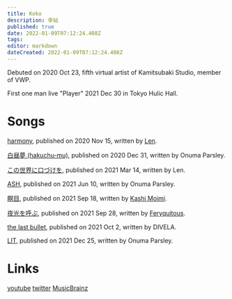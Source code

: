```yaml
---
title: Koko
description: 幸祜
published: true
date: 2022-01-09T07:12:24.408Z
tags: 
editor: markdown
dateCreated: 2022-01-09T07:12:24.408Z
---
```


Debuted on 2020 Oct 23, fifth virtual artist of Kamitsubaki Studio, member of VWP.

First one man live "Player" 2021 Dec 30 in Tokyo Hulic Hall.

# Songs

[harmony](https://www.youtube.com/watch?v=apRs0d4l0Vk), published on 2020 Nov 15, written by [Len](https://twitter.com/lenrnb).

[白昼夢 (hakuchu-mu)](https://www.youtube.com/watch?v=DxXfjfCUkY4), published on 2020 Dec 31, written by Onuma Parsley.

[この世界に口づけを](https://www.youtube.com/watch?v=mZKdQHMJ_MA), published on 2021 Mar 14, written by Len.

[ASH](https://www.youtube.com/watch?v=pjNYO7kn2QU), published on 2021 Jun 10, written by Onuma Parsley.

[瞑目](https://www.youtube.com/watch?v=S7HY7A8cFmM), published on 2021 Sep 18, written by [Kashi Moimi](/people/artists/kashi-moimi).

[夜光を呼ぶ](https://www.youtube.com/watch?v=fmbuOL-jjN0), published on 2021 Sep 28, written by [Feryquitous](https://twitter.com/Feryquitous_).

[the last bullet](https://www.youtube.com/watch?v=Sn1ieBOLGB0), published on 2021 Oct 2, written by DIVELA.

[LIT](https://www.youtube.com/watch?v=f_nFR7iAWYM), published on 2021 Dec 25, written by Onuma Parsley.

# Links
[youtube](https://www.youtube.com/channel/UC7Gow-kNHq21oejSIDg9PAg)
[twitter](https://twitter.com/KOKO__virtual)
[MusicBrainz](https://musicbrainz.org/artist/bc86c200-2746-4652-b8d4-8ed812425bff)